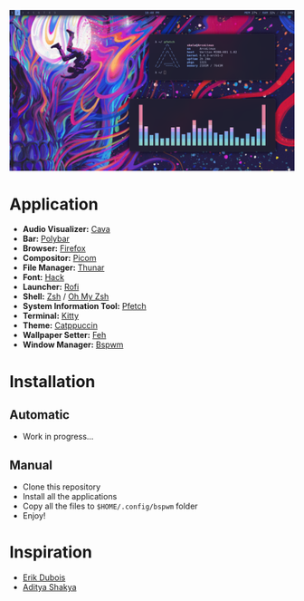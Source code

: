 ![screenshot](screenshot.png)

# Application
- **Audio Visualizer:** [Cava](https://github.com/karlstav/cava)
- **Bar:** [Polybar](https://github.com/polybar/polybar)
- **Browser:** [Firefox](https://www.mozilla.org/en-US/firefox/)
- **Compositor:** [Picom](https://github.com/yshui/picom/)
- **File Manager:** [Thunar](https://gitlab.xfce.org/xfce/thunar)
- **Font:** [Hack](https://sourcefoundry.org/hack/)
- **Launcher:** [Rofi](https://github.com/davatorium/rofi)
- **Shell:** [Zsh](https://zsh.sourceforge.io/) / [Oh My Zsh](https://github.com/ohmyzsh/ohmyzsh)
- **System Information Tool:** [Pfetch](https://github.com/dylanaraps/pfetch)
- **Terminal:** [Kitty](https://github.com/kovidgoyal/kitty)
- **Theme:** [Catppuccin](https://github.com/catppuccin/catppuccin)
- **Wallpaper Setter:** [Feh](https://github.com/derf/feh)
- **Window Manager:** [Bspwm](https://github.com/baskerville/bspwm/)

# Installation

## Automatic
- Work in progress...

## Manual
- Clone this repository
- Install all the applications
- Copy all the files to `$HOME/.config/bspwm` folder
- Enjoy!

# Inspiration
- [Erik Dubois](https://github.com/erikdubois/)
- [Aditya Shakya](https://github.com/adi1090x)
